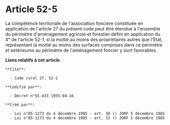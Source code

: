 # Article 52-5

La compétence territoriale de l'association foncière constituée en application de l'article 27 du présent code peut être
étendue à l'ensemble du périmètre d'aménagement agricole et forestier défini en application du 4° de l'article 52-1, si la
moitié au moins des propriétaires autres que l'Etat, représentant la moitié au moins des surfaces comprises dans ce périmètre
et extérieures au périmètre de l'aménagement foncier y sont favorables.

**Liens relatifs à cet article**

	**Cite**:

	  - Code rural 27, 52-1

	**Codifié par**:

	  - Décret n°55-433 1955-04-16

	**Créé par**:

	  - Loi n°85-1273 du 4 décembre 1985 - art. 30 () JORF 5 décembre 1985
	  - Loi n°85-1273 du 4 décembre 1985 - art. 33 () JORF 5 décembre 1985
